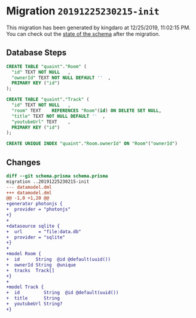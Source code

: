 # Migration `20191225230215-init`

This migration has been generated by kingdaro at 12/25/2019, 11:02:15 PM.
You can check out the [state of the schema](./schema.prisma) after the migration.

## Database Steps

```sql
CREATE TABLE "quaint"."Room" (
  "id" TEXT NOT NULL   ,
  "ownerId" TEXT NOT NULL DEFAULT ''  ,
  PRIMARY KEY ("id")
);

CREATE TABLE "quaint"."Track" (
  "id" TEXT NOT NULL   ,
  "room" TEXT    REFERENCES "Room"(id) ON DELETE SET NULL,
  "title" TEXT NOT NULL DEFAULT ''  ,
  "youtubeUrl" TEXT    ,
  PRIMARY KEY ("id")
);

CREATE UNIQUE INDEX "quaint"."Room.ownerId" ON "Room"("ownerId")
```

## Changes

```diff
diff --git schema.prisma schema.prisma
migration ..20191225230215-init
--- datamodel.dml
+++ datamodel.dml
@@ -1,0 +1,20 @@
+generator photonjs {
+  provider = "photonjs"
+}
+
+datasource sqlite {
+  url      = "file:data.db"
+  provider = "sqlite"
+}
+
+model Room {
+  id      String  @id @default(uuid())
+  ownerId String  @unique
+  tracks  Track[]
+}
+
+model Track {
+  id         String  @id @default(uuid())
+  title      String
+  youtubeUrl String?
+}
```



